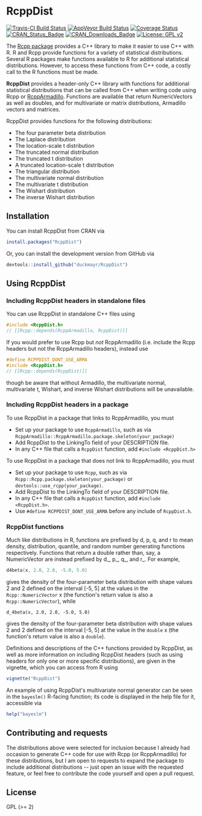 # RcppDist

[![Travis-CI Build Status](https://travis-ci.org/duckmayr/RcppDist.svg?branch=master)](https://travis-ci.org/duckmayr/RcppDist)
[![AppVeyor Build Status](https://ci.appveyor.com/api/projects/status/github/duckmayr/RcppDist?branch=master&svg=true)](https://ci.appveyor.com/project/duckmayr/RcppDist)
[![Coverage Status](https://codecov.io/github/duckmayr/RcppDist/graph/badge.svg)](https://codecov.io/github/duckmayr/RcppDist)
[![CRAN_Status_Badge](http://www.r-pkg.org/badges/version/RcppDist)](https://cran.r-project.org/package=RcppDist)
[![CRAN_Downloads_Badge](https://cranlogs.r-pkg.org/badges/last-month/RcppDist)](https://cranlogs.r-pkg.org/badges/last-month/RcppDist)
[![License: GPL v2](https://img.shields.io/badge/License-GPL%20v2-blue.svg)](https://www.gnu.org/licenses/old-licenses/gpl-2.0.en.html)

The [Rcpp package](https://github.com/RcppCore/Rcpp) provides a C++ library to make it easier to use C++ with R. R and Rcpp provide functions for a variety of statistical distributions. Several R packages make functions available to R for additional statistical distributions. However, to access these functions from C++ code, a costly call to the R functions must be made.

**RcppDist** provides a header-only C++ library with functions for additional statistical distributions that can be called from C++ when writing code using Rcpp or [RcppArmadillo](https://github.com/RcppCore/RcppArmadillo). Functions are available that return NumericVectors as well as doubles, and for multivariate or matrix distributions, Armadillo vectors and matrices.

RcppDist provides functions for the following distributions:
 - The four parameter beta distribution
 - The Laplace distribution
 - The location-scale t distribution
 - The truncated normal distribution
 - The truncated t distribution
 - A truncated location-scale t distribution
 - The triangular distribution
 - The multivariate normal distribution
 - The multivariate t distribution
 - The Wishart distribution
 - The inverse Wishart distribution
 
## Installation

You can install RcppDist from CRAN via

```r
install.packages("RcppDist")
```

Or, you can install the development version from GitHub via

```r
devtools::install_github("duckmayr/RcppDist")
```

## Using RcppDist

### Including RcppDist headers in standalone files

You can use RcppDist in standalone C++ files using

```cpp
#include <RcppDist.h>
// [[Rcpp::depends(RcppArmadillo, RcppDist)]]
```

If you would prefer to use Rcpp but *not* RcppArmadillo (i.e. include the Rcpp headers but not the RcppArmadillo headers), instead use

```cpp
#define RCPPDIST_DONT_USE_ARMA
#include <RcppDist.h>
// [[Rcpp::depends(RcppDist)]]
```

though be aware that without Armadillo, the multivariate normal, multivariate t, Wishart, and inverse Wishart distributions will be unavailable.

### Including RcppDist headers in a package

To use RcppDist in a package that links to RcppArmadillo, you must

 - Set up your package to use `RcppArmadillo`, such as via `RcppArmadillo::RcppArmadillo.package.skeleton(your_package)`
 - Add RcppDist to the LinkingTo field of your DESCRIPTION file.
 - In any C++ file that calls a `RcppDist` function, add `#include <RcppDist.h>`

To use RcppDist in a package that does not link to RcppArmadillo, you must

 - Set up your package to use `Rcpp`, such as via `Rcpp::Rcpp.package.skeleton(your_package)` or `devtools::use_rcpp(your_package)`.
 - Add RcppDist to the LinkingTo field of your DESCRIPTION file.
 - In any C++ file that calls a `RcppDist` function, add `#include <RcppDist.h>`.
 - Use `#define RCPPDIST_DONT_USE_ARMA` before any include of `RcppDist.h`.

### RcppDist functions

Much like distributions in R, functions are prefixed by d, p, q, and r to mean density, distribution, quantile, and random number generating functions respectively. Functions that return a double rather than, say, a NumericVector are instead prefixed by d_, p_, q_, and r_. For example,

```cpp
d4beta(x, 2.0, 2.0, -5.0, 5.0)
```

gives the density of the four-parameter beta distribution with shape values 2 and 2 defined on the interval [-5, 5] at the values in the `Rcpp::NumericVector` x (the function's return value is also a `Rcpp::NumericVector`), while

```
d_4beta(x, 2.0, 2.0, -5.0, 5.0)
```

gives the density of the four-parameter beta distribution with shape values 2 and 2 defined on the interval [-5, 5] at the value in the `double` x (the function's return value is also a `double`).

Definitions and descriptions of the C++ functions provided by RcppDist, as well as more information on including RcppDist headers (such as using headers for only one or more specific distributions), are given in the vignette, which you can access from R using

```r
vignette("RcppDist")
```

An example of using RcppDist's multivariate normal generator can be seen in the `bayeslm()` R-facing function; its code is displayed in the help file for it, accessible via

```r
help("bayeslm")
```

## Contributing and requests

The distributions above were selected for inclusion because I already had occasion to generate C++ code for use with Rcpp (or RcppArmadillo) for these distributions, but I am open to requests to expand the package to include additional distributions -- just open an issue with the requested feature, or feel free to contribute the code yourself and open a pull request.

## License

GPL (>= 2)

